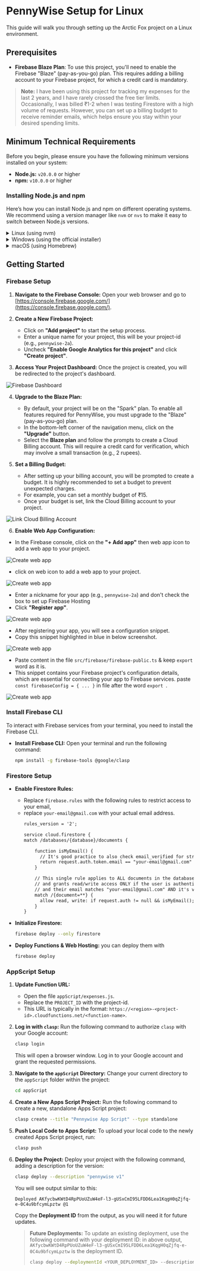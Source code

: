 # PennyWise Setup for Linux

This guide will walk you through setting up the Arctic Fox project on a Linux environment.

## Prerequisites

- **Firebase Blaze Plan**: To use this project, you'll need to enable the Firebase "Blaze" (pay-as-you-go) plan. This
  requires adding a billing account to your Firebase project, for which a credit card is mandatory.

> **Note:** I have been using this project for tracking my expenses for the last 2 years, and I have rarely crossed the
> free tier limits. Occasionally, I was billed ₹1-2 when I was testing Firestore with a high volume of requests.
> However, you can set up a billing budget to receive reminder emails, which helps ensure you stay within your desired
> spending limits.

## Minimum Technical Requirements

Before you begin, please ensure you have the following minimum versions installed on your system:

- **Node.js:** `v20.0.0` or higher
- **npm:** `v10.0.0` or higher

### Installing Node.js and npm

Here’s how you can install Node.js and npm on different operating systems. We recommend using a version manager like
`nvm` or `nvs` to make it easy to switch between Node.js versions.

<details>
<summary>Linux (using nvm)</summary>

1. **Install nvm (Node Version Manager):**
   Open your terminal and run the following command to install `nvm`:
   ```bash
   curl -o- https://raw.githubusercontent.com/nvm-sh/nvm/v0.39.3/install.sh | bash
   ```
   After the installation, restart your terminal or run `source ~/.bashrc` (or `~/.zshrc`) to apply the changes.

2. **Install Node.js:**
   Now, you can install the latest LTS version of Node.js with:
   ```bash
   nvm install --lts
   nvm use --lts
   ```
   This will also install the corresponding version of `npm`.

3. **Verify the Installation:**
   Run the following commands to ensure everything is set up correctly:
   ```bash
   node -v
   npm -v
   ```

</details>

<details>
<summary>Windows (using the official installer)</summary>

1. **Download the Installer:**
   Go to the [official Node.js website](https://nodejs.org/en/download/) and download the Windows Installer (`.msi`) for
   the LTS version.

2. **Run the Installer:**
    - Double-click the downloaded `.msi` file.
    - Follow the prompts in the setup wizard. Make sure to select the option to install **"Tools for Native Modules"**
      if you plan to work with packages that require compilation.
    - The installer will automatically add `node` and `npm` to your system's PATH.

3. **Verify the Installation:**
   Open a new Command Prompt or PowerShell window and run:
   ```bash
   node -v
   npm -v
   ```

</details>

<details>
<summary>macOS (using Homebrew)</summary>

1. **Install Homebrew (if not already installed):**
   Open your terminal and run the following command to install Homebrew:
   ```bash
   /bin/bash -c "$(curl -fsSL https://raw.githubusercontent.com/Homebrew/install/HEAD/install.sh)"
   ```

2. **Install Node.js:**
   Once Homebrew is installed, you can install Node.js with a single command:
   ```bash
   brew install node
   ```
   This will install the latest version of Node.js and `npm`.

3. **Verify the Installation:**
   Run the following commands to ensure everything is set up correctly:
   ```bash
   node -v
   npm -v
   ```

</details>

## Getting Started

### Firebase Setup

1. **Navigate to the Firebase Console:**
   Open your web browser and go to [https://console.firebase.google.com/](https://console.firebase.google.com/).

2. **Create a New Firebase Project:**
    - Click on **"Add project"** to start the setup process.
    - Enter a unique name for your project, this will be your project-id (e.g., `pennywise-2a`).
    - Uncheck **"Enable Google Analytics for this project"** and click **"Create project"**.

3. **Access Your Project Dashboard:**
   Once the project is created, you will be redirected to the project's dashboard.

![Firebase Dashboard](pics/ss1.png)

4. **Upgrade to the Blaze Plan:**
    - By default, your project will be on the "Spark" plan. To enable all features required for PennyWise, you must
      upgrade to the "Blaze" (pay-as-you-go) plan.
    - In the bottom-left corner of the navigation menu, click on the **"Upgrade"** button.
    - Select the **Blaze plan** and follow the prompts to create a Cloud Billing account. This will require a credit
      card for verification, which may involve a small transaction (e.g., 2 rupees).

5. **Set a Billing Budget:**
    - After setting up your billing account, you will be prompted to create a budget. It is highly recommended to set a
      budget to prevent unexpected charges.
    - For example, you can set a monthly budget of ₹15.
    - Once your budget is set, link the Cloud Billing account to your project.

![Link Cloud Billing Account](pics/ss2.png)

6. **Enable Web App Configuration:**

  - In the Firebase console, click on the **"+ Add app"** then web app icon to add a web app to your project.
    

![Create web app](pics/ss4.png)
    
  - click on web icon to add a web app to your project.

![Create web app](pics/ss5.png)

  - Enter a nickname for your app (e.g., `pennywise-2a`) and don't check the box to set up Firebase Hosting
  - Click **"Register app"**.

![Create web app](pics/ss6.png)

  - After registering your app, you will see a configuration snippet. 
  - Copy this snippet highlighted in blue in below screenshot.

![Create web app](pics/ss7.png)

- Paste content in the file `src/firebase/firebase-public.ts` & keep `export` word as it is.
- This snippet contains your Firebase project's configuration details, which are essential for connecting your app to Firebase services.
  paste `const firebaseConfig = { ... }` in file after the word `export `.

![Create web app](pics/ss8.png)

### Install Firebase CLI

To interact with Firebase services from your terminal, you need to install the Firebase CLI.

- **Install Firebase CLI:**
  Open your terminal and run the following command:
    ```bash
    npm install -g firebase-tools @google/clasp
    ```

### Firestore Setup


  - **Enable Firestore Rules:**
    - Replace `firebase.rules` with the following rules to restrict access to your email,
    - replace `your-email@gmail.com` with your actual email address.
      ```txt
      rules_version = '2';

      service cloud.firestore {
      match /databases/{database}/documents {
    
          function isMyEmail() {
            // It's good practice to also check email_verified for stronger security
            return request.auth.token.email == "your-email@gmail.com" && request.auth.token.email_verified == true;
          }
    
          // This single rule applies to ALL documents in the database
          // and grants read/write access ONLY if the user is authenticated
          // and their email matches "your-email@gmail.com" AND it's verified.
          match /{document=**} {
            allow read, write: if request.auth != null && isMyEmail();
          }
      }
        ```

-  **Initialize Firestore:**
    ```bash
   firebase deploy --only firestore
   ```
-  **Deploy Functions & Web Hosting:** you can deploy them with
      ```bash
      firebase deploy
      ```
   
### AppScript Setup

1. **Update Function URL:**
   - Open the file `appScript/expenses.js`.
   - Replace the `PROJECT_ID` with the project-id.
   - This URL is typically in the format: `https://<region>-<project-id>.cloudfunctions.net/<function-name>`.
   

2. **Log in with `clasp`:**
    Run the following command to authorize `clasp` with your Google account:
    ```bash
    clasp login
    ```
    This will open a browser window. Log in to your Google account and grant the requested permissions.

3. **Navigate to the `appScript` Directory:**
    Change your current directory to the `appScript` folder within the project:
    ```bash
    cd appScript
    ```

4. **Create a New Apps Script Project:**
    Run the following command to create a new, standalone Apps Script project:
    ```bash
    clasp create --title "Pennywise App Script" --type standalone
    ```

5. **Push Local Code to Apps Script:**
    To upload your local code to the newly created Apps Script project, run:
    ```bash
    clasp push
    ```

6. **Deploy the Project:**
    Deploy your project with the following command, adding a description for the version:
    ```bash
    clasp deploy --description "pennywise v1"
    ```
    You will see output similar to this:
    ```
    Deployed AKfycbwKWtD4RpPUoUZuW4eF-l3-gUSxCmI95LFDD6Lea1KqgH0qZjfq-e-0C4u9bfcymLpztw @1
    ```
    Copy the **Deployment ID** from the output, as you will need it for future updates.

    > **Future Deployments:**
    > To update an existing deployment, use the following command with your deployment ID:
    > in above output, `AKfycbwKWtD4RpPUoUZuW4eF-l3-gUSxCmI95LFDD6Lea1KqgH0qZjfq-e-0C4u9bfcymLpztw` is the deployment ID.
    > ```bash
    > clasp deploy --deploymentId <YOUR_DEPLOYMENT_ID> --description "pennywise v2"
    > ```
